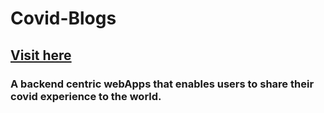# Covid-Blogs
## [Visit here](https://covid-blogs.herokuapp.com/)
### A backend centric webApps that enables users to share their covid experience to the world.
